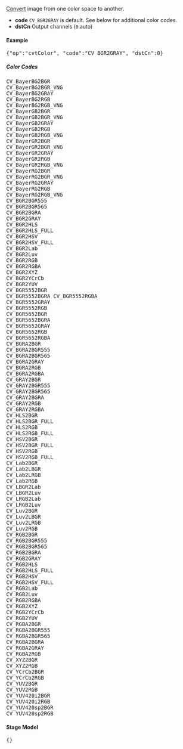 [Convert](http://docs.opencv.org/modules/imgproc/doc/miscellaneous_transformations.html#cvtcolor) image from one color space to another.

* **code** `CV_BGR2GRAY` is default. See below for additional color codes.
* **dstCn** Output channels (`0`:auto)

#### Example
<pre>{"op":"cvtColor", "code":"CV_BGR2GRAY", "dstCn":0}</pre>

##### Color Codes
<pre>
CV_BayerBG2BGR
CV_BayerBG2BGR_VNG
CV_BayerBG2GRAY
CV_BayerBG2RGB
CV_BayerBG2RGB_VNG
CV_BayerGB2BGR
CV_BayerGB2BGR_VNG
CV_BayerGB2GRAY
CV_BayerGB2RGB
CV_BayerGB2RGB_VNG
CV_BayerGR2BGR
CV_BayerGR2BGR_VNG
CV_BayerGR2GRAY
CV_BayerGR2RGB
CV_BayerGR2RGB_VNG
CV_BayerRG2BGR
CV_BayerRG2BGR_VNG
CV_BayerRG2GRAY
CV_BayerRG2RGB
CV_BayerRG2RGB_VNG
CV_BGR2BGR555
CV_BGR2BGR565
CV_BGR2BGRA
CV_BGR2GRAY
CV_BGR2HLS
CV_BGR2HLS_FULL
CV_BGR2HSV
CV_BGR2HSV_FULL
CV_BGR2Lab
CV_BGR2Luv
CV_BGR2RGB
CV_BGR2RGBA
CV_BGR2XYZ
CV_BGR2YCrCb
CV_BGR2YUV
CV_BGR5552BGR
CV_BGR5552BGRA CV_BGR5552RGBA
CV_BGR5552GRAY
CV_BGR5552RGB
CV_BGR5652BGR
CV_BGR5652BGRA
CV_BGR5652GRAY
CV_BGR5652RGB
CV_BGR5652RGBA
CV_BGRA2BGR
CV_BGRA2BGR555
CV_BGRA2BGR565
CV_BGRA2GRAY
CV_BGRA2RGB
CV_BGRA2RGBA
CV_GRAY2BGR
CV_GRAY2BGR555
CV_GRAY2BGR565
CV_GRAY2BGRA
CV_GRAY2RGB
CV_GRAY2RGBA
CV_HLS2BGR
CV_HLS2BGR_FULL
CV_HLS2RGB
CV_HLS2RGB_FULL
CV_HSV2BGR
CV_HSV2BGR_FULL
CV_HSV2RGB
CV_HSV2RGB_FULL
CV_Lab2BGR
CV_Lab2LBGR
CV_Lab2LRGB
CV_Lab2RGB
CV_LBGR2Lab
CV_LBGR2Luv
CV_LRGB2Lab
CV_LRGB2Luv
CV_Luv2BGR
CV_Luv2LBGR
CV_Luv2LRGB
CV_Luv2RGB
CV_RGB2BGR
CV_RGB2BGR555
CV_RGB2BGR565
CV_RGB2BGRA
CV_RGB2GRAY
CV_RGB2HLS
CV_RGB2HLS_FULL
CV_RGB2HSV
CV_RGB2HSV_FULL
CV_RGB2Lab
CV_RGB2Luv
CV_RGB2RGBA
CV_RGB2XYZ
CV_RGB2YCrCb
CV_RGB2YUV
CV_RGBA2BGR
CV_RGBA2BGR555
CV_RGBA2BGR565
CV_RGBA2BGRA
CV_RGBA2GRAY
CV_RGBA2RGB
CV_XYZ2BGR
CV_XYZ2RGB
CV_YCrCb2BGR
CV_YCrCb2RGB
CV_YUV2BGR
CV_YUV2RGB
CV_YUV420i2BGR
CV_YUV420i2RGB
CV_YUV420sp2BGR
CV_YUV420sp2RGB
</pre>

#### Stage Model
<pre>{}</pre>
